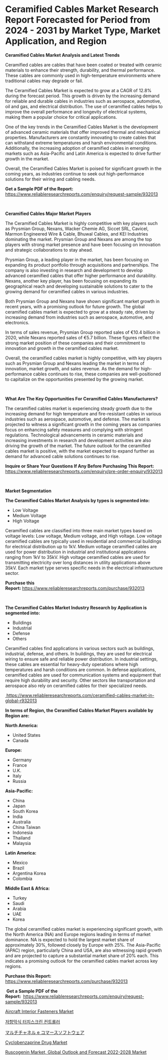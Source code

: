 <p><h1>Ceramified Cables Market Research Report Forecasted for Period from 2024 -  2031 by Market Type, Market Application, and Region</h1></p><p><strong>Ceramified Cables Market Analysis and Latest Trends</strong></p>
<p><p>Ceramified cables are cables that have been coated or treated with ceramic materials to enhance their strength, durability, and thermal performance. These cables are commonly used in high-temperature environments where traditional cables may degrade or fail.</p><p>The Ceramified Cables Market is expected to grow at a CAGR of 12.8% during the forecast period. This growth is driven by the increasing demand for reliable and durable cables in industries such as aerospace, automotive, oil and gas, and electrical distribution. The use of ceramified cables helps to improve the overall performance and longevity of electrical systems, making them a popular choice for critical applications.</p><p>One of the key trends in the Ceramified Cables Market is the development of advanced ceramic materials that offer improved thermal and mechanical properties. Manufacturers are constantly innovating to create cables that can withstand extreme temperatures and harsh environmental conditions. Additionally, the increasing adoption of ceramified cables in emerging markets such as Asia-Pacific and Latin America is expected to drive further growth in the market.</p><p>Overall, the Ceramified Cables Market is poised for significant growth in the coming years, as industries continue to seek out high-performance solutions for their wiring and cabling needs.</p></p>
<p><strong>Get a Sample PDF of the Report:&nbsp;</strong> <a href="https://www.reliableresearchreports.com/enquiry/request-sample/932013">https://www.reliableresearchreports.com/enquiry/request-sample/932013</a></p>
<p>&nbsp;</p>
<p><strong>Ceramified Cables Major Market Players</strong></p>
<p><p>The Ceramified Cables Market is highly competitive with key players such as Prysmian Group, Nexans, Wacker Chemie AG, Siccet SRL, Cavicel, Marmon Engineered Wire & Cable, Bhuwal Cables, and KEI Industries dominating the market. Prysmian Group and Nexans are among the top players with strong market presence and have been focusing on innovation and strategic collaborations to stay ahead.</p><p>Prysmian Group, a leading player in the market, has been focusing on expanding its product portfolio through acquisitions and partnerships. The company is also investing in research and development to develop advanced ceramified cables that offer higher performance and durability. Nexans, another key player, has been focusing on expanding its geographical reach and developing sustainable solutions to cater to the growing demand for ceramified cables in various industries.</p><p>Both Prysmian Group and Nexans have shown significant market growth in recent years, with a promising outlook for future growth. The global ceramified cables market is expected to grow at a steady rate, driven by increasing demand from industries such as aerospace, automotive, and electronics.</p><p>In terms of sales revenue, Prysmian Group reported sales of €10.4 billion in 2020, while Nexans reported sales of €5.7 billion. These figures reflect the strong market position of these companies and their commitment to innovation and growth in the ceramified cables market.</p><p>Overall, the ceramified cables market is highly competitive, with key players such as Prysmian Group and Nexans leading the market in terms of innovation, market growth, and sales revenue. As the demand for high-performance cables continues to rise, these companies are well-positioned to capitalize on the opportunities presented by the growing market.</p></p>
<p>&nbsp;</p>
<p><strong>What Are The Key Opportunities For Ceramified Cables Manufacturers?</strong></p>
<p><p>The ceramified cables market is experiencing steady growth due to the increasing demand for high temperature and fire-resistant cables in various industries such as aerospace, automotive, and defense. The market is projected to witness a significant growth in the coming years as companies focus on enhancing safety measures and complying with stringent regulations. Technological advancements in ceramic materials and increasing investments in research and development activities are also driving the growth of the market. The future outlook for the ceramified cables market is positive, with the market expected to expand further as demand for advanced cable solutions continues to rise.</p></p>
<p><strong>Inquire or Share Your Questions If Any Before Purchasing This Report:</strong> <a href="https://www.reliableresearchreports.com/enquiry/pre-order-enquiry/932013">https://www.reliableresearchreports.com/enquiry/pre-order-enquiry/932013</a></p>
<p>&nbsp;</p>
<p><strong>Market Segmentation</strong></p>
<p><strong>The Ceramified Cables Market Analysis by types is segmented into:</strong></p>
<p><ul><li>Low Voltage</li><li>Medium Voltage</li><li>High Voltage</li></ul></p>
<p><p>Ceramified cables are classified into three main market types based on voltage levels: Low voltage, Medium voltage, and High voltage. Low voltage ceramified cables are typically used in residential and commercial buildings for electrical distribution up to 1kV. Medium voltage ceramified cables are used for power distribution in industrial and institutional applications ranging from 1kV to 35kV. High voltage ceramified cables are used for transmitting electricity over long distances in utility applications above 35kV. Each market type serves specific needs in the electrical infrastructure sector.</p></p>
<p><strong>Purchase this Report:&nbsp;</strong><a href="https://www.reliableresearchreports.com/purchase/932013">https://www.reliableresearchreports.com/purchase/932013</a></p>
<p>&nbsp;</p>
<p><strong>The Ceramified Cables Market Industry Research by Application is segmented into:</strong></p>
<p><ul><li>Buildings</li><li>Industrial</li><li>Defense</li><li>Others</li></ul></p>
<p><p>Ceramified cables find applications in various sectors such as buildings, industrial, defense, and others. In buildings, they are used for electrical wiring to ensure safe and reliable power distribution. In industrial settings, these cables are essential for heavy-duty operations where high temperatures and harsh conditions are common. In defense applications, ceramified cables are used for communication systems and equipment that require high durability and security. Other sectors like transportation and aerospace also rely on ceramified cables for their specialized needs.</p></p>
<p><a href="https://www.reliableresearchreports.com/ceramified-cables-market-in-global-r932013">&nbsp;https://www.reliableresearchreports.com/ceramified-cables-market-in-global-r932013</a></p>
<p><strong>In terms of Region, the Ceramified Cables Market Players available by Region are:</strong></p>
<p>
    <p> <strong> North America: </strong>
        <ul>
            <li>United States</li>
            <li>Canada</li>
        </ul>
        </p> 
    <p> <strong> Europe: </strong>
        <ul>
            <li>Germany</li>
            <li>France</li>
            <li>U.K.</li>
            <li>Italy</li>
            <li>Russia</li>
        </ul>
        </p> 
    <p> <strong> Asia-Pacific: </strong>
        <ul>
            <li>China</li>
            <li>Japan</li>
            <li>South Korea</li>
            <li>India</li>
            <li>Australia</li>
            <li>China Taiwan</li>
            <li>Indonesia</li>
            <li>Thailand</li>
            <li>Malaysia</li>
        </ul>
        </p> 
    <p> <strong> Latin America: </strong>
        <ul>
            <li>Mexico</li>
            <li>Brazil</li>
            <li>Argentina Korea</li>
            <li>Colombia</li>
        </ul>
        </p> 
    <p> <strong> Middle East & Africa: </strong>
        <ul>
            <li>Turkey</li>
            <li>Saudi</li>
            <li>Arabia</li>
            <li>UAE</li>
            <li>Korea</li>
        </ul>
    </p>
    </p>
<p><p>The global ceramified cables market is experiencing significant growth, with the North America (NA) and Europe regions leading in terms of market dominance. NA is expected to hold the largest market share of approximately 30%, followed closely by Europe with 25%. The Asia-Pacific (APAC) region, particularly China and USA, are also witnessing rapid growth and are projected to capture a substantial market share of 20% each. This indicates a promising outlook for the ceramified cables market across key regions.</p></p>
<p><strong>Purchase this Report: </strong><a href="https://www.reliableresearchreports.com/purchase/932013">https://www.reliableresearchreports.com/purchase/932013</a></p>
<p>&nbsp;<strong>Get a Sample PDF of the Report:&nbsp;&nbsp;</strong><a href="https://www.reliableresearchreports.com/enquiry/request-sample/932013">https://www.reliableresearchreports.com/enquiry/request-sample/932013</a></p>
<p><strong></strong></p>
<p><p><a href="https://github.com/elizabethdagraca/Market-Research-Report-List-4/blob/main/aircraft-interior-fasteners-market.md">Aircraft Interior Fasteners Market</a></p><p><a href="https://medium.com/@marielesch2023/%EC%A0%80%ED%95%AD%EC%84%B1-%ED%84%B0%EC%B9%98%EC%8A%A4%ED%81%AC%EB%A6%B0-%EC%BB%A8%ED%8A%B8%EB%A1%A4%EB%9F%AC-%EC%8B%9C%EC%9E%A5-%EA%B0%9C%EC%9A%94-2024%EB%85%84%EB%B6%80%ED%84%B0-2031%EB%85%84%EA%B9%8C%EC%A7%80%EC%9D%98-%EA%B8%80%EB%A1%9C%EB%B2%8C-%EC%8B%9C%EC%9E%A5-%EB%8F%99%ED%96%A5-%EB%B0%8F-%EC%A0%84%EB%A7%9D-85b6c539f4a7">저항막식 터치스크린 컨트롤러</a></p><p><a href="https://medium.com/@zionmetz1960/%E3%83%9E%E3%83%AB%E3%83%81%E3%83%81%E3%83%A3%E3%83%8D%E3%83%ABe%E3%82%B3%E3%83%9E%E3%83%BC%E3%82%B9%E3%82%BD%E3%83%95%E3%83%88%E3%82%A6%E3%82%A7%E3%82%A2%E5%B8%82%E5%A0%B4%E3%81%AB%E6%B7%B1%E3%81%8F%E6%8E%98%E3%82%8A%E4%B8%8B%E3%81%92%E3%82%8B-%E3%83%88%E3%83%AC%E3%83%B3%E3%83%89-%E5%B8%82%E5%A0%B4%E3%82%BB%E3%82%B0%E3%83%A1%E3%83%B3%E3%83%86%E3%83%BC%E3%82%B7%E3%83%A7%E3%83%B3-%E7%AB%B6%E5%90%88%E5%88%86%E6%9E%90-bfde21272612">マルチチャネル e コマースソフトウェア</a></p><p><a href="https://medium.com/@shanypaucek/cyclobenzaprine-drug-market-industry-landscape-growth-trajectories-and-global-markets-c99950e4a23c">Cyclobenzaprine Drug Market</a></p><p><a href="https://issuu.com/reportprime-2/docs/ruscogenin-market-global-outlook-an_d47f8b25f012a3">Ruscogenin Market, Global Outlook and Forecast 2022-2028 Market</a></p></p>